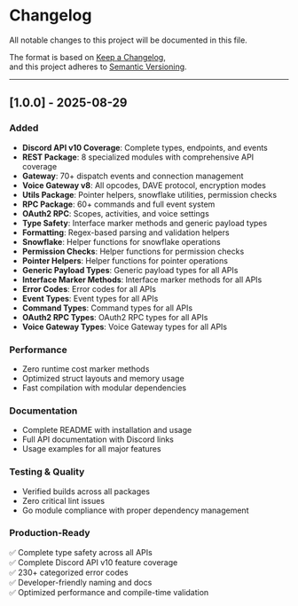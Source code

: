 # Changelog

All notable changes to this project will be documented in this file.

The format is based on [Keep a Changelog](https://keepachangelog.com/en/1.0.0/),  
and this project adheres to [Semantic Versioning](https://semver.org/spec/v2.0.0.html).

---

## [1.0.0] - 2025-08-29

### Added

- **Discord API v10 Coverage**: Complete types, endpoints, and events
- **REST Package**: 8 specialized modules with comprehensive API coverage
- **Gateway**: 70+ dispatch events and connection management
- **Voice Gateway v8**: All opcodes, DAVE protocol, encryption modes
- **Utils Package**: Pointer helpers, snowflake utilities, permission checks
- **RPC Package**: 60+ commands and full event system
- **OAuth2 RPC**: Scopes, activities, and voice settings
- **Type Safety**: Interface marker methods and generic payload types
- **Formatting**: Regex-based parsing and validation helpers
- **Snowflake**: Helper functions for snowflake operations
- **Permission Checks**: Helper functions for permission checks
- **Pointer Helpers**: Helper functions for pointer operations
- **Generic Payload Types**: Generic payload types for all APIs
- **Interface Marker Methods**: Interface marker methods for all APIs
- **Error Codes**: Error codes for all APIs
- **Event Types**: Event types for all APIs
- **Command Types**: Command types for all APIs
- **OAuth2 RPC Types**: OAuth2 RPC types for all APIs
- **Voice Gateway Types**: Voice Gateway types for all APIs

### Performance

- Zero runtime cost marker methods
- Optimized struct layouts and memory usage
- Fast compilation with modular dependencies

### Documentation

- Complete README with installation and usage
- Full API documentation with Discord links
- Usage examples for all major features

### Testing & Quality

- Verified builds across all packages
- Zero critical lint issues
- Go module compliance with proper dependency management

### Production-Ready

✅ Complete type safety across all APIs  
✅ Complete Discord API v10 feature coverage  
✅ 230+ categorized error codes  
✅ Developer-friendly naming and docs  
✅ Optimized performance and compile-time validation
